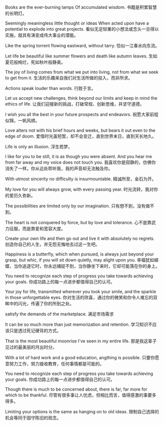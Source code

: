 <!--
 * @Author: JohnJeep
 * @Date: 2020-05-30 22:33:19
 * @LastEditTime: 2020-12-15 11:36:58
 * @LastEditors: Please set LastEditors
 * @Description: 积累优雅的英文句子。
--> 

Books are the ever-burning lamps Of accumulated  wisdom. 
书籍是积累智慧的长明灯。 

Seemingly meaningless little thought or ideas When acted upon have a potential to explode into great projects. 
看似无足轻重的小想法或念头一旦得以实施，就具有演变成伟大事业的潜能。

Like the spring torrent flowing eastward, without tarry. 
恰似一江春水向东流。 

Let life be beautiful like summer flowers and death like autumn leaves. 
生如夏花般绚烂，死如秋叶般静美。

The joy of living comes from what we put into living, not from what we seek to get from it.
生活的乐趣来自我们对生活所做的投入，而非所求。

Actions speak louder than words.
行胜于言。

Let us accept new challenges, think beyond our limits and keep in mind the ethics of life.
让我们迎接新的挑战，打破常规、创新思维，并坚守道德。

I wish you all the best in your future prospects and endeavors.
祝愿大家前程似锦，一帆风顺。

Love alters not with his brief hours and weeks, but bears it out even to the edge of doom. 
爱情时光虽短暂，却不会变迁，直到世界末日，直到天长地久。

Life is only an illusion.
浮生若梦。

I like for you to be still, it is as though you were absent. And you hear me from far away and my voice does not touch you. 
我喜欢你是寂静的，仿佛你消失了一样。你从远处聆听我，我的声音却无法触及你。

With utmost sincerity no difficulty is insurmountable. 
精诚所至，金石为开。 

My love for you will always grow, with every passing year.
时光流转，我对你的爱历久弥新。

The possibilities are limited only by our imagination.
只有想不到，没有做不到。

The heart is not conquered by force, but by love and tolerance.
心不是靠武力征服，而是靠爱和宽容大度。

Create your own life and then go out and live it with absolutely no regrets.
创造你自己的人生，并无怨无悔地去过这一生吧。

Happiness is a butterfly, which when pursued, is always just beyond your grasp, but whic, if you will sit down quietly, may alight upon you.
幸福犹如蝴蝶，当你追逐它时，你永远捕捉不到，当你静坐下来时，它却可能落在你的身上。

You need to recognize each step of progress you take towards achieving your goals.
你成功路上的每一点进步都值得自己的认可。

Your joy for life, transmitted wherever you took your smile, and the sparkle in those unforgettable eyes.
你对生活的欣喜，通过你的微笑和你令人难忘的双眸中的闪光，传遍了你的所到之处。

satisfy the demands of the marketplace. 满足市场需求

It can be so much more than just memorization and retention.
学习知识不应该只是透过死记硬背的方式。

That is the most beautiful moonrise I've seen in my entire life.
那是我这辈子见过的最美丽的月出时分。

With a lot of hard work and a good education, angthing is possible.
只要你愿意努力工作，努力接收教育，任何事情都是可能的。

You need to recognize each step of progress you take towards achieving your goals.
你成功路上的每一点进步都值得自己的认可。

Though there is much to be concerned about, there is far, far more for which to be thankful.
尽管有很多事让人忧虑，但相比而言，值得感激的事要多得多。

Limiting your options is the same as hanging on to old ideas.
限制自己选择的机会等同于固守陈旧的观念。

